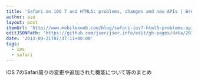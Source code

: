 ```yaml
---
title: 'Safari on iOS 7 and HTML5: problems, changes and new APIs | Breaking the Mobile Web'
author: azu
layout: post
itemUrl: 'http://www.mobilexweb.com/blog/safari-ios7-html5-problems-apis-review'
editJSONPath: 'https://github.com/jser/jser.info/edit/gh-pages/data/2013/09/index.json'
date: '2013-09-21T07:37:11+00:00'
tags:
  - ios
  - safari
---
```

iOS 7のSafari周りの変更や追加された機能について等のまとめ
